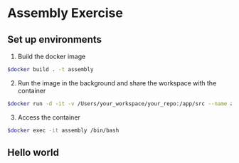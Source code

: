 # Assembly Exercise

## Set up environments

1. Build the docker image

```bash
$docker build . -t assembly
```

2. Run the image in the background and share the workspace with the container

```bash
$docker run -d -it -v /Users/your_workspace/your_repo:/app/src --name assembly assembly
```

3. Access the container

```bash
$docker exec -it assembly /bin/bash
```

## Hello world
